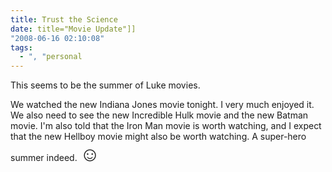 ```yaml
---
title: Trust the Science
date: title="Movie Update"]]
"2008-06-16 02:10:08"
tags:
  - ", "personal
---
```

This seems to be the summer of Luke movies.

We watched the new Indiana Jones movie tonight.  I very much enjoyed it.  We also need to see the new Incredible Hulk movie and the new Batman movie.  I'm also told that the Iron Man movie is worth watching, and I expect that the new Hellboy movie might also be worth watching.  A super-hero summer indeed. 
<font size="+3">☺</font>


